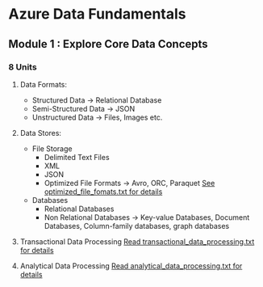 # Azure Data Fundamentals
## Module 1 : Explore Core Data Concepts
### 8 Units
1. Data Formats:
    - Structured Data -> Relational Database
    - Semi-Structured Data -> JSON
    - Unstructured Data -> Files, Images etc.

2. Data Stores:
    - File Storage
      * Delimited Text Files
      * XML
      * JSON
      * Optimized File Formats -> Avro, ORC, Paraquet [See optimized_file_fomats.txt for details](optimized_file_formats.txt) 
    - Databases
      * Relational Databases 
      * Non Relational Databases -> Key-value Databases, Document Databases, Column-family databases, graph databases

3. Transactional Data Processing [Read transactional_data_processing.txt for details](transactional_data_processing.txt)
4. Analytical Data Processing [Read analytical_data_processing.txt for details](analytical_data_processing.txt)
